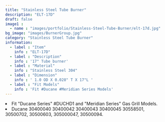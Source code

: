 ```yaml
---
title: "Stainless Steel Tube Burner"
description: "ELT-17D"
draft: false
image1 : 
  - name : "images/portfolio/Stainless-Steel-Tube-Burner/elt-17d.jpg"
bg_image: "images/BurnerGroup.jpg"
category: "Stainless Steel Tube Burner"
information:
  - label : "Item"
    info : "ELT-17D"
  - label : "Description"
    info : '17" Tube burner'
  - label : "Material"
    info : "Stainless Steel 304"
  - label : "Dimension"
    info : ' 1.0 OD X 0.028" T X 17"L '
  - label : "Fit Models"
    info : 'Fit #Ducane #Meridian Series Models'
---
```

<li>Fit "Ducane Series" #DUCHD1 and "Meridian Series" Gas Grill Models.


<li>Ducane 30400040 30400042 30400043 30400045 30558501, 30500702, 30500603, 305000047, 30500094.